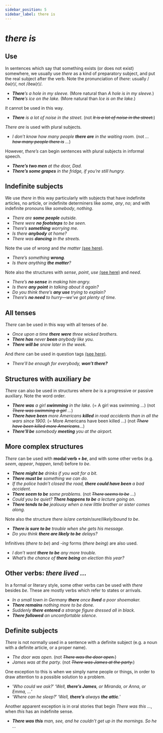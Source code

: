 ```yaml
---
sidebar_position: 5
sidebar_label: there is
---
```


# *there is*

## Use

In sentences which say that something exists (or does not exist) somewhere, we usually use *there* as a kind of preparatory subject, and put the real subject after the verb. Note the pronunciation of *there*: usually /ðə(r)/, not /ðeə(r)/.

- ***There**’s a hole in my sleeve.* (More natural than *A hole is in my sleeve.*)
- ***There**’s ice on the lake.* (More natural than *Ice is on the lake.*)

*It* cannot be used in this way.

- ***There*** *is a lot of noise in the street.* (not *~~It is a lot of noise in the street.~~*)

*There are* is used with plural subjects.

- *I don’t know how many people **there are** in the waiting room.* (not *... ~~how many people there is~~ ...*)

However, *there’s* can begin sentences with plural subjects in informal speech.

- ***There’s two men*** *at the door, Dad.*
- ***There’s some grapes*** *in the fridge, if you’re still hungry.*

## Indefinite subjects

We use *there* in this way particularly with subjects that have indefinite articles, no article, or indefinite determiners like *some*, *any*, *no*; and with indefinite pronouns like *somebody*, *nothing*.

- *There are **some people** outside.*
- *There were **no footsteps** to be seen.*
- *There’s **something** worrying me.*
- *Is there **anybody** at home?*
- *There was **dancing** in the streets.*

Note the use of *wrong* and *the matter* [(see here)](./../../vocabulary/word-problems-from-a-to-z/the-matter-with).

- *There’s something **wrong**.*
- *Is there anything **the matter**?*

Note also the structures with *sense*, *point*, *use* [(see here)](./../../vocabulary/word-problems-from-a-to-z/any-and-no-adverbs) and *need*.

- *There’s **no sense** in making him angry.*
- *Is there **any point** in talking about it again?*
- *Do you think there’s **any use** trying to explain?*
- *There’s **no need** to hurry—we’ve got plenty of time.*

## All tenses

*There* can be used in this way with all tenses of *be*.

- *Once upon a time **there were** three wicked brothers.*
- ***There has*** *never **been** anybody like you.*
- ***There will be*** *snow later in the week.*

And *there* can be used in question tags [(see here)](./../speech-and-spoken-exchanges/question-tags-advanced-points#there-s-isn-t-there).

- *There’ll be enough for everybody, **won’t there?***

## Structures with auxiliary *be*

*There* can also be used in structures where *be* is a progressive or passive auxiliary. Note the word order.

- ***There was*** *a girl **swimming** in the lake.* (= A girl was swimming ...) (not *~~There was swimming a girl~~ ...*)
- ***There have been*** *more Americans **killed** in road accidents than in all the wars since 1900.* (= More Americans have been killed ...) (not *~~There have been killed more Americans~~...*)
- ***There’ll be*** *somebody **meeting** you at the airport.*

## More complex structures

*There* can be used with **modal verb + *be***, and with some other verbs (e.g. *seem*, *appear*, *happen*, *tend*) before *to be*.

- ***There might be*** *drinks if you wait for a bit.*
- ***There must be*** *something we can do.*
- *If the police hadn’t closed the road, **there could have been** a bad accident.*
- ***There seem to be*** *some problems.* (not *~~There seems to be~~ ...*)
- *Could you be quiet? **There happens to be** a lecture going on.*
- ***There tends to be*** *jealousy when a new little brother or sister comes along.*

Note also the structure *there is*/*are* *certain*/*sure*/*likely*/*bound to be*.

- ***There is sure to be*** *trouble when she gets his message.*
- *Do you think **there are likely to be** delays?*

Infinitives (*there to be*) and *-ing* forms (*there being*) are also used.

- *I don’t want **there to be** any more trouble.*
- *What’s the chance of **there being** an election this year?*

## Other verbs: *there lived ...*

In a formal or literary style, some other verbs can be used with *there* besides *be*. These are mostly verbs which refer to states or arrivals.

- *In a small town in Germany **there** once **lived** a poor shoemaker.*
- ***There remains*** *nothing more to be done.*
- *Suddenly **there entered** a strange figure dressed all in black.*
- ***There followed*** *an uncomfortable silence.*

## Definite subjects

*There* is not normally used in a sentence with a definite subject (e.g. a noun with a definite article, or a proper name).

- *The door was open.* (not *~~There was the door open.~~*)
- *James was at the party.* (not *~~There was James at the party.~~*)

One exception to this is when we simply name people or things, in order to draw attention to a possible solution to a problem.

- ‘*Who could we ask?*’ ‘*Well, **there’s James**, or Miranda, or Anna, or Emma, ...*’
- ‘*Where can he sleep?*’ ‘*Well, **there’s** always **the attic**.*’

Another apparent exception is in oral stories that begin *There was this ...*, when *this* has an indefinite sense.

- ***There was this*** *man, see, and he couldn’t get up in the mornings. So he ...*
